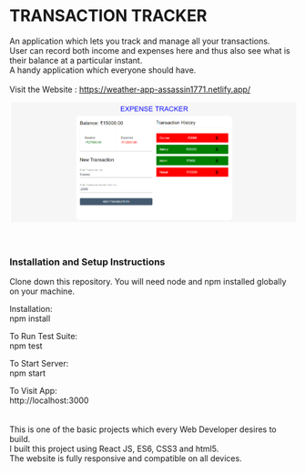# TRANSACTION TRACKER
An application which lets you track and manage all your transactions.
<br>
User can record both income and expenses here and thus also see what is their balance at a particular instant.
<br>
A handy application which everyone should have.
<br>
<br>
Visit the Website : https://weather-app-assassin1771.netlify.app/

<img src="1.png">
<br>
<br>
<br>

### Installation and Setup Instructions

Clone down this repository. You will need node and npm installed globally on your machine.

Installation:
<br>
npm install

To Run Test Suite:
<br>
npm test

To Start Server:
<br>
npm start

To Visit App:
<br>
http://localhost:3000
<br>
<br>
<br>
This is one of the basic projects which every Web Developer desires to build.
<br>
I built this project using React JS, ES6, CSS3 and html5.
<br>
The website is fully responsive and compatible on all devices.

